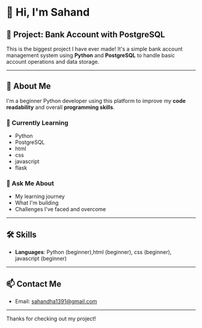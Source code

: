 # 👋 Hi, I'm Sahand

## 🚀 Project: Bank Account with PostgreSQL

This is the biggest project I have ever made! It's a simple bank account management system using **Python** and **PostgreSQL** to handle basic account operations and data storage.

---

## 🧠 About Me

I'm a beginner Python developer using this platform to improve my **code readability** and overall **programming skills**.

### 🌱 Currently Learning
- Python
- PostgreSQL
- html
- css
- javascript
- flask

### 💬 Ask Me About
- My learning journey
- What I'm building
- Challenges I've faced and overcome

---

## 🛠️ Skills

- **Languages**: Python (beginner),html (beginner), css (beginner), javascript (beginner)

---

## 📫 Contact Me

- Email: [sahandha1391@gmail.com](mailto:sahandha1391@gmail.com)

---

Thanks for checking out my project!

